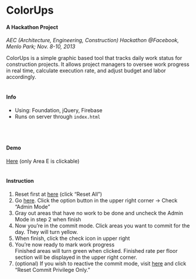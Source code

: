 ColorUps
=========
#### A Hackathon Project

*AEC (Architecture, Engineering, Construction) Hackathon @Facebook, Menlo Park; Nov. 8-10, 2013*

ColorUps is a simple graphic based tool that tracks daily work status for construction projects. It allows project managers to oversee work progress in real time, calculate execution rate, and adjust budget and labor accordingly.
<br>
<br>

#### Info  
- Using: Foundation, jQuery, Firebase
- Runs on server through ```index.html```
<br>
<br>

#### Demo
[Here](http://www.cywork.net/aechack/index.html) (only Area E is clickable)
<br>
<br>

#### Instruction
1. Reset first at [here](http://www.cywork.net/aechack/reset.html) (click “Reset All”)
2. Go [here](http://www.cywork.net/aechack/L1E.html). Click the option button in the upper right corner -> Check “Admin Mode”
3. Gray out areas that have no work to be done and uncheck the Admin Mode in step 2 when finish
4. Now you’re in the commit mode. Click areas you want to commit for the day. They will turn yellow.
5. When finish, click the check icon in upper right
6. You’re now ready to mark work progress  
   Finished areas will turn green when clicked. Finished rate per floor section will be displayed in the upper right corner.
7. (optional) If you wish to reactive the commit mode, visit [here](http://www.cywork.net/aechack/reset.html) and click “Reset Commit Privilege Only.”
